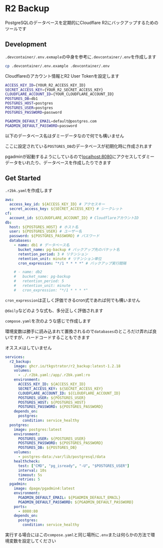 # R2 Backup

PostgreSQLのデータベースを定期的にCloudflare R2にバックアップするためのツールです

## Development

`.devcontainer/.env.exmaple`の中身を参考に`.devcontainer/.env`を作成します

```zsh
cp .devcontainer/.env.example .devcontainer/.env
```

Cloudflareのアカウント情報とR2 User Tokenを設定します

```zsh
ACCESS_KEY_ID={YOUR_R2_ACCESS_KEY_ID}
SECRET_ACCESS_KEY={YOUR_R2_SECRET_ACCESS_KEY}
CLOUDFLARE_ACCOUNT_ID={YOUR_CLOUDFLARE_ACCOUNT_ID}
POSTGRES_DB=db1
POSTGRES_HOST=postgres
POSTGRES_USER=postgres
POSTGRES_PASSWORD=password

PGADMIN_DEFAULT_EMAIL=default@postgres.com
PGADMIN_DEFAULT_PASSWORD=password
```

以下のデータベース名はダミーデータなので何でも構いません

ここに設定されている`POSTGRES_DB`のデータベースが初期化時に作成されます

pgadminが起動するようにしているので[localhost:8080](http://localhost:8080)にアクセスしてダミーデータをいれたり、データベースを作成したりできます

## Get Started

`.r2bk.yaml`を作成します

```yaml
aws:
  access_key_id: ${ACCESS_KEY_ID} # アクセスキー
  secret_access_key: ${SECRET_ACCESS_KEY} # シークレット
cf:
  account_id: ${CLOUDFLARE_ACCOUNT_ID} # CloudflareアカウントID
db:
  host: ${POSTGRES_HOST} # ホスト名
  user: ${POSTGRES_USER} # ユーザー名
  password: ${POSTGRES_PASSWORD} # パスワード
  databases:
    - name: db1 # データベース名
      bucket_name: pg-backup # バックアップ先のバケット名
      retention_period: 3 # リテンション
      retention_unit: minute # リテンション単位
      cron_expression: "*/1 * * * *" # バックアップ実行間隔

    # - name: db2
    #   bucket_name: pg-backup
    #   retention_period: 5
    #   retention_unit: minute
    #   cron_expression: "*/1 * * * *"
```

`cron_expression`は正しく評価できるcron式であれば何でも構いません

`@daily`などのような式も、多分正しく評価されます

`compose.yaml`を次のような感じで作成します

環境変数は勝手に読み込まれて置換されるので`databases`のところだけ弄れば良いですが、ハードコードすることもできます

オススメはしていません

```yaml
services:
  r2_backup:
    image: ghcr.io/tkgstrator/r2_backup:latest-1.2.18
    volumes:
      - ./.r2bk.yaml:/app/.r2bk.yaml:ro
    environment:
      ACCESS_KEY_ID: ${ACCESS_KEY_ID}
      SECRET_ACCESS_KEY: ${SECRET_ACCESS_KEY}
      CLOUDFLARE_ACCOUNT_ID: ${CLOUDFLARE_ACCOUNT_ID}
      POSTGRES_USER: ${POSTGRES_USER}
      POSTGRES_HOST: ${POSTGRES_HOST}
      POSTGRES_PASSWORD: ${POSTGRES_PASSWORD}
    depends_on:
      postgres:
        condition: service_healthy
  postgres:
    image: postgres:latest
    environment:
      POSTGRES_USER: ${POSTGRES_USER}
      POSTGRES_PASSWORD: ${POSTGRES_PASSWORD}
      POSTGRES_DB: ${POSTGRES_DB}
    volumes:
      - postgres-data:/var/lib/postgresql/data
    healthcheck:
      test: ["CMD", "pg_isready", "-U", "$POSTGRES_USER"]
      interval: 10s
      timeout: 5s
      retries: 5
  pgadmin:
    image: dpage/pgadmin4:latest
    environment:
      PGADMIN_DEFAULT_EMAIL: ${PGADMIN_DEFAULT_EMAIL}
      PGADMIN_DEFAULT_PASSWORD: ${PGADMIN_DEFAULT_PASSWORD}
    ports:
      - 8080:80
    depends_on:
      postgres:
        condition: service_healthy
```

実行する場合にはこの`compose.yaml`と同じ場所に`.env`または何らかの方法で環境変数を設定してください
